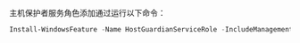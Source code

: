主机保护者服务角色添加通过运行以下命令：

```powershell
Install-WindowsFeature -Name HostGuardianServiceRole -IncludeManagementTools -Restart
```

<!-- Appears in guarded-fabric-install-hgs-default.md and guarded-fabric-install-hgs-in-a-bastion-forest.md and set-up-hgs-for-always-encrypted-in-sql-server.md
-->

